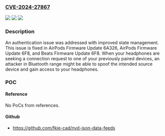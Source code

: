 ### [CVE-2024-27867](https://cve.mitre.org/cgi-bin/cvename.cgi?name=CVE-2024-27867)
![](https://img.shields.io/static/v1?label=Product&message=AirPods%20Firmware%20Update%20A%2C%20AirPods%20Firmware%20Update%20F%2C%20and%20Beats%20Firmware%20Update%20F&color=blue)
![](https://img.shields.io/static/v1?label=Version&message=unspecified%3C%206%20&color=brighgreen)
![](https://img.shields.io/static/v1?label=Vulnerability&message=When%20your%20headphones%20are%20seeking%20a%20connection%20request%20to%20one%20of%20your%20previously%20paired%20devices%2C%20an%20attacker%20in%20Bluetooth%20range%20might%20be%20able%20to%20spoof%20the%20intended%20source%20device%20and%20gain%20access%20to%20your%20headphones&color=brighgreen)

### Description

An authentication issue was addressed with improved state management. This issue is fixed in AirPods Firmware Update 6A326, AirPods Firmware Update 6F8, and Beats Firmware Update 6F8. When your headphones are seeking a connection request to one of your previously paired devices, an attacker in Bluetooth range might be able to spoof the intended source device and gain access to your headphones.

### POC

#### Reference
No PoCs from references.

#### Github
- https://github.com/fkie-cad/nvd-json-data-feeds

